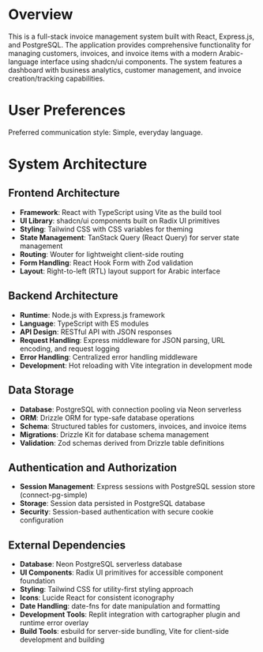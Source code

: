 # Overview

This is a full-stack invoice management system built with React, Express.js, and PostgreSQL. The application provides comprehensive functionality for managing customers, invoices, and invoice items with a modern Arabic-language interface using shadcn/ui components. The system features a dashboard with business analytics, customer management, and invoice creation/tracking capabilities.

# User Preferences

Preferred communication style: Simple, everyday language.

# System Architecture

## Frontend Architecture
- **Framework**: React with TypeScript using Vite as the build tool
- **UI Library**: shadcn/ui components built on Radix UI primitives
- **Styling**: Tailwind CSS with CSS variables for theming
- **State Management**: TanStack Query (React Query) for server state management
- **Routing**: Wouter for lightweight client-side routing
- **Form Handling**: React Hook Form with Zod validation
- **Layout**: Right-to-left (RTL) layout support for Arabic interface

## Backend Architecture
- **Runtime**: Node.js with Express.js framework
- **Language**: TypeScript with ES modules
- **API Design**: RESTful API with JSON responses
- **Request Handling**: Express middleware for JSON parsing, URL encoding, and request logging
- **Error Handling**: Centralized error handling middleware
- **Development**: Hot reloading with Vite integration in development mode

## Data Storage
- **Database**: PostgreSQL with connection pooling via Neon serverless
- **ORM**: Drizzle ORM for type-safe database operations
- **Schema**: Structured tables for customers, invoices, and invoice items
- **Migrations**: Drizzle Kit for database schema management
- **Validation**: Zod schemas derived from Drizzle table definitions

## Authentication and Authorization
- **Session Management**: Express sessions with PostgreSQL session store (connect-pg-simple)
- **Storage**: Session data persisted in PostgreSQL database
- **Security**: Session-based authentication with secure cookie configuration

## External Dependencies

- **Database**: Neon PostgreSQL serverless database
- **UI Components**: Radix UI primitives for accessible component foundation
- **Styling**: Tailwind CSS for utility-first styling approach
- **Icons**: Lucide React for consistent iconography
- **Date Handling**: date-fns for date manipulation and formatting
- **Development Tools**: Replit integration with cartographer plugin and runtime error overlay
- **Build Tools**: esbuild for server-side bundling, Vite for client-side development and building